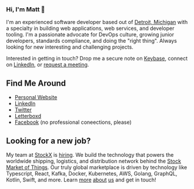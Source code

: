 ### Hi, I'm Matt :wave:

I'm an experienced software developer based out of [Detroit, Michigan](https://goo.gl/maps/ePxfCWT4XLnSmeNY7) with a specialty in building web applications, web services, and developer tooling. I'm a passionate advocate for DevOps culture, growing junior developers, standards compliance, and doing the "right thing". Always looking for new interesting and challenging projects.

Interested in getting in touch? Drop me a secure note on [Keybase](https://keybase.io/mattcolf), connect on [LinkedIn](http://www.linkedin.com/in/mattcolf), or [request a meeting](https://calendly.com/mattcolf).

## Find Me Around
- [Personal Website](http://mattcolf.com/)
- [LinkedIn](http://www.linkedin.com/in/mattcolf)
- [Twitter](https://twitter.com/mattcolf)
- [Letterboxd](https://letterboxd.com/mattcolf/)
- [Facebook](https://www.facebook.com/mattcolf) (no professional coneections, please)

## Looking for a new job?
My team at [StockX](https://github.com/stockx) is [hiring](https://stockx.com/jobs). We build the technology that powers the worldwide shipping, logistics, and distribution network behind the [Stock Market of Things](https://stockx.com/how-it-works). Our truly global marketplace is driven by technology like Typescript, React, Kafka, Docker, Kubernetes, AWS, Golang, GraphQL, Kotlin, Swift, and more. Learn [more](https://youtu.be/w5vE1MeMcbA) [about](https://youtu.be/m3tHqllKzDw) [us](https://youtu.be/EUPzuVNmmC8) and get in touch!
